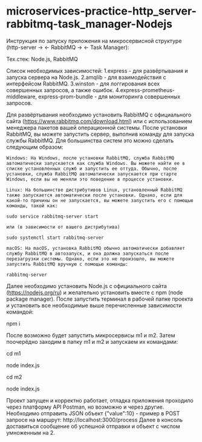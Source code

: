 # microservices-practice-http_server-rabbitmq-task_manager-Nodejs
 Инструкция по запуску приложения на микросервисной структуре (http-server -> <- RabbitMQ -> <- Task Manager):

 Тех.стек:
 Node.js, RabbitMQ
 
 Список необходимых зависимостей:
 1.express - для развёртывания и запуска сервера на Node.js.
 2.amqlib - для взаимодействия с интерфейсом RabbitMQ.
 3.winston - для логгирования всех совершенных запросов, а также ошибок.
 4.express-prometheus-middleware, express-prom-bundle - для мониторинга совершенных запросов.


 Для развёртывания необходимо установить  RabbitMQ с официального сайта (https://www.rabbitmq.com/download.html) или с использованием менеджера пакетов вашей операционной системы.
 После установки RabbitMQ, вы можете запустить сервер, выполнив команду для запуска службы RabbitMQ. Для большинства систем это можно сделать следующим образом:

    Windows: На Windows, после установки RabbitMQ, служба RabbitMQ автоматически запускается как служба Windows. Вы можете найти ее в списке установленных служб и запустить ее оттуда. Обычно, после установки, служба RabbitMQ автоматически запускается при старте Windows, если вы не меняли это поведение в процессе установки.

    Linux: На большинстве дистрибутивов Linux, установленный RabbitMQ также запускается автоматически после установки. Однако, если для какой-то причины он не запускается, вы можете запустить его с помощью команды, такой как:

    sudo service rabbitmq-server start

    или (в зависимости от вашего дистрибутива)

    sudo systemctl start rabbitmq-server

    macOS: На macOS, установка RabbitMQ обычно автоматически добавляет службу RabbitMQ в автозапуск, и она должна запускаться после перезагрузки системы. Однако, если это не произошло, вы можете запустить RabbitMQ вручную с помощью команды:

    rabbitmq-server

Далее необходимо установить Node.js с официального сайта (https://nodejs.org/ru) и желательно установить вместе с npm (node package manager). После запустить терминал в рабочей папке проекта и установить все необходимые выше перечисленные зависимости командой: 

npm i

После возможно будет запустить микросервисы m1 и m2. Затем поочерёдно заходим в папку m1 и m2 и запускаем их командами:

cd m1

node index.js

cd m2

node index.js

Проект запущен и корректно работает, отладка приложения проходило через платформу API Postman, но возможно и через другие.
Необходимо отправить JSON объект {"value":10} - пример в POST запросе на маршрут: http://localhost:3000/process
Далее в консоль доставиться сообщение об успешной отправки и объект с числом умноженным на 2.
 

 
